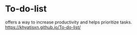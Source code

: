 # To-do-list
offers a way to increase productivity and helps prioritize tasks.
https://khyatisxn.github.io/To-do-list/
